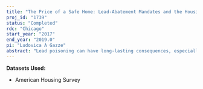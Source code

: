 ```yaml
---
title: "The Price of a Safe Home: Lead-Abatement Mandates and the Housing Market"
proj_id: "1739"
status: "Completed"
rdc: "Chicago"
start_year: "2017"
end_year: "2019.0"
pi: "Ludovica A Gazze"
abstract: "Lead poisoning can have long-lasting consequences, especially on children's health and IQ; therefore, the Consumer Product Safety Commission effectively banned the use of lead in paint in 1978. State and federal laws regulate the disclosure of information concerning lead presence in homes built prior to 1978, as well as abatement. According to the Environmental Protection Agency, professional lead-based paint removal costs between $8 to $15 per square foot, with the average removal project costing about $10,000. This project assesses how the costs imposed by the regulations affect housing prices and home-ownership, while quantifying the health benefits of the regulation. Indeed, the adverse effects of lead-based paint on children's health are likely to be mediated by households' responses to the information regarding lead hazards. This research employs a triple differences approach to estimate the effects of state-level lead-safe housing regulations on the housing market and blood lead levels."
---
```


**Datasets Used:**

  - American Housing Survey 

